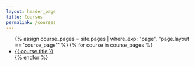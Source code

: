 ```yaml
---
layout: header_page
title: Courses
permalink: /courses
---
```


<ul>
  {% assign course_pages = site.pages | where_exp: "page", "page.layout == 'course_page'" %}
  {% for course in course_pages %}
    <li><a href="{{ course.url | relative_url }}">{{ course.title }}</a></li>
  {% endfor %}
</ul>